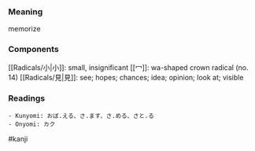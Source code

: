 ### Meaning

memorize

### Components

[[Radicals/小|小]]: small, insignificant [[冖]]: wa-shaped crown radical (no. 14) [[Radicals/見|見]]: see; hopes; chances; idea; opinion; look at; visible

### Readings

```
- Kunyomi: おぼ.える、さ.ます、さ.める、さと.る
- Onyomi: カク
```

#kanji